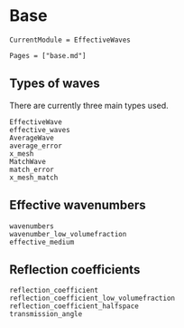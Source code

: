 # Base

```@meta
CurrentModule = EffectiveWaves
```

```@contents
Pages = ["base.md"]
```

## Types of waves

There are currently three main types used.

```@docs
EffectiveWave
effective_waves
AverageWave
average_error
x_mesh
MatchWave
match_error
x_mesh_match
```

## Effective wavenumbers

```@docs
wavenumbers
wavenumber_low_volumefraction
effective_medium
```

## Reflection coefficients

```@docs
reflection_coefficient
reflection_coefficient_low_volumefraction
reflection_coefficient_halfspace
transmission_angle
```

